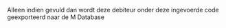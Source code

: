 Alleen indien gevuld dan wordt deze debiteur onder deze ingevoerde code geexporteerd naar de M Database